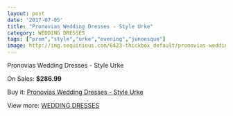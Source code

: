 ```yaml
---
layout: post
date: '2017-07-05'
title: "Pronovias Wedding Dresses - Style Urke"
category: WEDDING DRESSES
tags: ["prom","style","urke","evening","junoesque"]
image: http://img.sequinious.com/6423-thickbox_default/pronovias-wedding-dresses-style-urke.jpg
---
```

Pronovias Wedding Dresses - Style Urke

On Sales: **$286.99**
<a href="https://www.sequinious.com/wedding-dresses/2617-pronovias-wedding-dresses-style-urke.html"><amp-img layout="responsive" width="600" height="600" src="//img.sequinious.com/6423-thickbox_default/pronovias-wedding-dresses-style-urke.jpg" alt="Pronovias Wedding Dresses - Style Urke 0" /></a>
<a href="https://www.sequinious.com/wedding-dresses/2617-pronovias-wedding-dresses-style-urke.html"><amp-img layout="responsive" width="600" height="600" src="//img.sequinious.com/6425-thickbox_default/pronovias-wedding-dresses-style-urke.jpg" alt="Pronovias Wedding Dresses - Style Urke 1" /></a>
<a href="https://www.sequinious.com/wedding-dresses/2617-pronovias-wedding-dresses-style-urke.html"><amp-img layout="responsive" width="600" height="600" src="//img.sequinious.com/6424-thickbox_default/pronovias-wedding-dresses-style-urke.jpg" alt="Pronovias Wedding Dresses - Style Urke 2" /></a>

Buy it: [Pronovias Wedding Dresses - Style Urke](https://www.sequinious.com/wedding-dresses/2617-pronovias-wedding-dresses-style-urke.html "Pronovias Wedding Dresses - Style Urke")

View more: [WEDDING DRESSES](https://www.sequinious.com/2-wedding-dresses "WEDDING DRESSES")